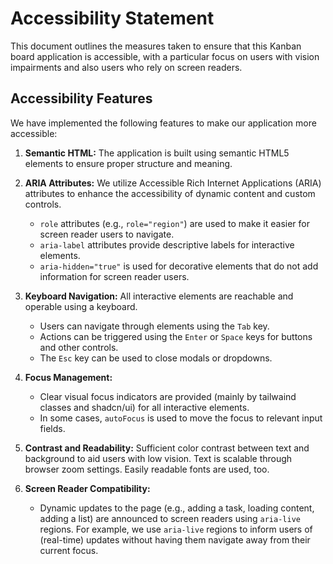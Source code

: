 # Accessibility Statement

This document outlines the measures taken to ensure that this Kanban board application is accessible, with a particular focus on users with vision impairments and also users who rely on screen readers.

## Accessibility Features

We have implemented the following features to make our application more accessible:

1.  **Semantic HTML:** The application is built using semantic HTML5 elements to ensure proper structure and meaning.

2.  **ARIA Attributes:** We utilize Accessible Rich Internet Applications (ARIA) attributes to enhance the accessibility of dynamic content and custom controls.

    -   `role` attributes (e.g., `role="region"`) are used to make it easier for screen reader users to navigate.
    -   `aria-label` attributes provide descriptive labels for interactive elements.
    -   `aria-hidden="true"` is used for decorative elements that do not add information for screen reader users.

3.  **Keyboard Navigation:** All interactive elements are reachable and operable using a keyboard.

    -   Users can navigate through elements using the `Tab` key.
    -   Actions can be triggered using the `Enter` or `Space` keys for buttons and other controls.
    -   The `Esc` key can be used to close modals or dropdowns.

4.  **Focus Management:**

    -   Clear visual focus indicators are provided (mainly by tailwaind classes and shadcn/ui) for all interactive elements.
    -   In some cases, `autoFocus` is used to move the focus to relevant input fields.

5.  **Contrast and Readability:** Sufficient color contrast between text and background to aid users with low vision. Text is scalable through browser zoom settings. Easily readable fonts are used, too.

6.  **Screen Reader Compatibility:**
    -   Dynamic updates to the page (e.g., adding a task, loading content, adding a list) are announced to screen readers using `aria-live` regions. For example, we use `aria-live` regions to inform users of (real-time) updates without having them navigate away from their current focus.
